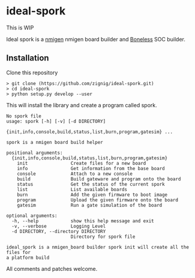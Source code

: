 # ideal-spork

This is WIP

Ideal spork is a [nmigen](https://github.com/nmigen/) nmigen board builder and [Boneless](https://github.com/whitequark/Boneless-CPU/) SOC builder.

## Installation 

Clone this repository
```
> git clone (https://github.com/zignig/ideal-spork.git)
> cd ideal-spork
> python setup.py develop --user
```

This will install the library and create a program called spork.

```
No spork file
usage: spork [-h] [-v] [-d DIRECTORY]
             {init,info,console,build,status,list,burn,program,gatesim} ...

spork is a nmigen board build helper

positional arguments:
  {init,info,console,build,status,list,burn,program,gatesim}
    init                Create files for a new board
    info                Get information from the base board
    console             Attach to a new console
    build               Build gateware and program onto the board
    status              Get the status of the current spork
    list                List available boards
    burn                Add the given firmware to boot image
    program             Upload the given firmware onto the board
    gatesim             Run a gate simulation of the board

optional arguments:
  -h, --help            show this help message and exit
  -v, --verbose         Logging Level
  -d DIRECTORY, --directory DIRECTORY
                        Directory for spork file

ideal_spork is a nmigen_board builder spork init will create all the files for
a platform build
```

All comments and patches welcome.

